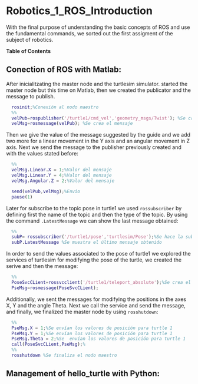 # Robotics_1_ROS_Introduction
With the final purpose of understanding the basic concepts of ROS and use the fundamental commands, we sorted out the first assigment  of the subject of robotics.

**Table of Contents**
## Conection of ROS with Matlab:
After inicialitzating the master node and the turtlesim simulator. started the master node but this time on Matlab, then we created the publicator and the message to publish. 
```Matlab
  rosinit;%Conexión al nodo maestro
  %% 
  velPub=rospublisher('/turtle1/cmd_vel','geometry_msgs/Twist'); %Se crea el publicador
  velMsg=rosmessage(velPub); %Se crea el mensaje
```
Then we give the value of the message suggested by the guide and we add two more for a linear movement in the Y axis and an angular movement in Z axis. Next we send the message to the publisher previously created and with the values stated before:
```Matlab
  %% 
  velMsg.Linear.X = 1;%Valor del mensaje
  velMsg.Linear.Y = 4;%Valor del mensaje
  velMsg.Angular.Z = 2;%Valor del mensaje

  send(velPub,velMsg);%Envío
  pause(1)
```
Later for subscribe to the topic pose in turtle1 we used `rossubscriber` by defining first the name of the topic and then the type of the topic. By using the command `.LatestMessage` we can show the last message obtained:
```Matlab
  %%
  subP= rossubscriber('/turtle1/pose','turtlesim/Pose');%Se hace la subscripción al tópico.
  subP.LatestMessage %Se muestra el último mensaje obtenido
```
In order to send the values associated to the pose of turtle1 we explored the services of turtlesim for modifying the pose of the turtle, we created the serive and then the message:
```Matlab
  %%
  PoseSvcCLient=rossvcclient('/turtle1/teleport_absolute');%Se crea el servicio que permitirá enviar los valores      asociados a la pose
  PseMsg=rosmessage(PoseSvcCLient);
```
Additionally, we sent the messages for modifying the positions in the axes X, Y and the angle Theta. Next we call the service and send the message, and finally, we finalized the master node by using `rosshutdown`:
```Matlab
  %%
  PseMsg.X = 1;%Se envían los valores de posición para turtle 1
  PseMsg.Y = 1;%Se envían los valores de posición para turtle 1
  PseMsg.Theta = 2;%Se  envían los valores de posición para turtle 1
  call(PoseSvcCLient,PseMsg);%
  %%
  rosshutdown %Se finaliza el nodo maestro
```
## Management of hello_turtle with Python:
